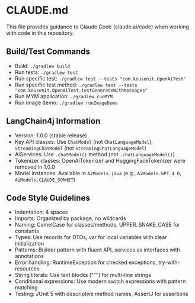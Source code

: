 # CLAUDE.md

This file provides guidance to Claude Code (claude.ai/code) when working with code in this repository.

## Build/Test Commands
- Build: `./gradlew build`
- Run tests: `./gradlew test`
- Run specific test: `./gradlew test --tests "com.kousenit.OpenAiTest"`
- Run specific test method: `./gradlew test --tests "com.kousenit.OpenAiTest.testGenerateWithMessages"`
- Run MYM application: `./gradlew runMYM`
- Run image demo: `./gradlew runImageDemo`

## LangChain4j Information
- Version: 1.0.0 (stable release)
- Key API classes: Use `ChatModel` (not `ChatLanguageModel`), `StreamingChatModel` (not `StreamingChatLanguageModel`)
- AiServices: Use `.chatModel()` method (not `.chatLanguageModel()`)
- Tokenizer classes: OpenAiTokenizer and HuggingFaceTokenizer were removed in 1.0.0
- Model instances: Available in `AiModels.java` (e.g., `AiModels.GPT_4_O`, `AiModels.CLAUDE_SONNET`)

## Code Style Guidelines
- Indentation: 4 spaces
- Imports: Organized by package, no wildcards
- Naming: CamelCase for classes/methods, UPPER_SNAKE_CASE for constants
- Types: Use records for DTOs, var for local variables with clear initialization
- Patterns: Builder pattern with fluent API, services as interfaces with annotations
- Error handling: RuntimeException for checked exceptions, try-with-resources
- String literals: Use text blocks (""") for multi-line strings
- Conditional expressions: Use modern switch expressions with pattern matching
- Testing: JUnit 5 with descriptive method names, AssertJ for assertions